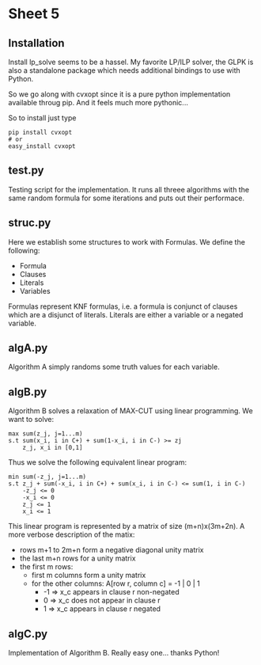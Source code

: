 Sheet 5
=======

Installation
------------

Install lp_solve seems to be a hassel. My favorite LP/ILP solver,
the GLPK is also a standalone package which needs additional
bindings to use with Python.

So we go along with cvxopt since it is a pure python implementation
available throug pip. And it feels much more pythonic...

So to install just type

```
pip install cvxopt
# or
easy_install cvxopt
```

test.py
-------

Testing script for the implementation. It runs all threee algorithms
with the same random formula for some iterations and puts out their
performace.


struc.py
--------

Here we establish some structures to work with Formulas. We
define the following:
- Formula
- Clauses
- Literals
- Variables

Formulas represent KNF formulas, i.e. a formula is conjunct
of clauses which are a disjunct of literals. Literals are
either a variable or a negated variable.


algA.py
-------

Algorithm A simply randoms some truth values for each variable.


algB.py
-------

Algorithm B solves a relaxation of MAX-CUT using linear programming.
We want to solve:
```
max	sum(z_j, j=1...m)
s.t	sum(x_i, i in C+) + sum(1-x_i, i in C-) >= zj
	z_j, x_i in [0,1]
```

Thus we solve the following equivalent linear program:
```
min	sum(-z_j, j=1...m)
s.t	z_j + sum(-x_i, i in C+) + sum(x_i, i in C-) <= sum(1, i in C-)
	-z_j <= 0
	-x_i <= 0
	z_j <= 1
	x_i <= 1
```

This linear program is represented by a matrix of size (m+n)x(3m+2n).
A more verbose description of the matix:
- rows m+1 to 2m+n form a negative diagonal unity matrix
- the last m+n rows for a unity matrix
- the first m rows:
  - first m columns form a unity matrix
  - for the other columns: A[row r, column c] = -1 | 0 | 1
    * -1 => x_c appears in clause r non-negated
    *  0 => x_c does not appear in clause r
    *  1 => x_c appears in clause r negated


algC.py
-------

Implementation of Algorithm B. Really easy one... thanks Python!




